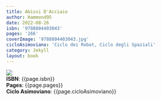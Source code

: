 ```yaml
---
title: Abissi D'Acciaio
author: Hammond95
date: 2022-08-26
isbn: '9788804403043'
pages: '266'
coverImage: '9788804403043.jpg'
cicloAsimoviano: 'Ciclo dei Robot, Ciclo degli Spaziali'
category: Jekyll
layout: book
---
```

<img src="{{site.baseurl}}/assets/bookCovers/{{page.coverImage}}" class="book-cover-image" /> <br/>
<span><b>ISBN</b>: {{page.isbn}}</span> <br/>
<span><b>Pages</b>: {{page.pages}}</span> <br/>
<span><b>Ciclo Asimoviano</b>: {{page.cicloAsimoviano}}</span> <br/>